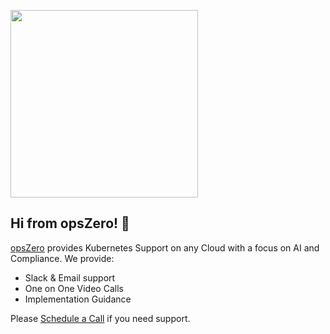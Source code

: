 <a href="https://www.opszero.com"><img src="https://media.opszero.com/insights/brands/logo/2023/04/26/02/04/12/opsZero_logo.svg" width="300px"/></a>

## Hi from opsZero! 👋

[opsZero](https://www.opszero.com) provides Kubernetes Support on any Cloud with a focus on AI and Compliance. We provide:

-   Slack & Email support
-   One on One Video Calls
-   Implementation Guidance

Please [Schedule a Call](https://calendly.com/opszero-llc/discovery) if you need support.
